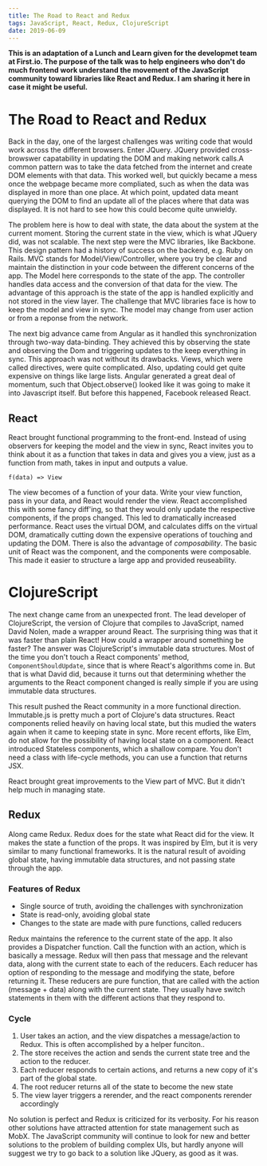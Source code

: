 ```yaml
---
title: The Road to React and Redux
tags: JavaScript, React, Redux, ClojureScript
date: 2019-06-09
---
```


**This is an adaptation of a Lunch and Learn given for the developmet team at First.io. The purpose of the talk was to help engineers who don't do much frontend work understand the movement of the JavaScript community toward libraries like React and Redux. I am sharing it here in case it might be useful.**

# The Road to React and Redux

Back in the day, one of the largest challenges was writing code that would work across the different browsers. Enter JQuery. JQuery provided cross-browswer capatability in updating the DOM and making network calls.A common pattern was to take the data fetched from the internet and create DOM elements with that data. This worked well, but quickly became a mess once the webpage became more compliated, such as when the data was displayed in more than one place. At which point, updated data meant querying the DOM to find an update all of the places where that data was displayed. It is not hard to see how this could become quite unwieldy.

The problem here is how to deal with state, the data about the system at the current moment. Storing the current state in the view, which is what JQuery did, was not scalable. The next step were the MVC libraries, like Backbone. This design pattern had a history of success on the backend, e.g. Ruby on Rails. MVC stands for Model/View/Controller, where you try be clear and maintain the distinction in your code between the different concerns of the app. The Model here corresponds to the state of the app. The controller handles data access and the conversion of that data for the view. The advantage of this approach is the state of the app is handled explicitly and not stored in the view layer. The challenge that MVC libraries face is how to keep the model and view in sync. The model may change from user action or from a reponse from the network.

The next big advance came from Angular as it handled this synchronization through two-way data-binding. They achieved this by observing the state and observing the Dom and triggering updates to the keep everything in sync. This approach was not without its drawbacks. Views, which were called directives, were quite complicated. Also, updating could get quite expensive on things like large lists. Angular generated a great deal of momentum, such that Object.observe() looked like it was going to make it into Javascript itself. But before this happened, Facebook released React.

## React

React brought functional programming to the front-end. Instead of using observers for keeping the model and the view in sync, React invites you to think about it as a function that takes in data and gives you a view, just as a function from math, takes in input and outputs a value.

`f(data) => View`

The view becomes of a function of your data. Write your view function, pass in your data, and React would render the view. React accomplished this with some fancy diff'ing, so that they would only update the respective components, if the props changed. This led to dramatically increased performance. React uses the virtual DOM, and calculates diffs on the virtual DOM, dramatically cutting down the expensive operations of touching and updating the DOM. There is also the advantage of _composability_. The basic unit of React was the component, and the components were composable. This made it easier to structure a large app and provided reuseability.

# ClojureScript

The next change came from an unexpected front. The lead developer of ClojureScript, the version of Clojure that compiles to JavaScript, named David Nolen, made a wrapper around React. The surprising thing was that it was faster than plain React! How could a wrapper around something be faster? The answer was ClojureScript's immutable data structures. Most of the time you don't touch a React components' method, `ComponentShouldUpdate`, since that is where React's algorithms come in. But that is what David did, because it turns out that determining whether the arguments to the React component changed is really simple if you are using immutable data structures.

This result pushed the React community in a more functional direction. Immutable.js is pretty much a port of Clojure's data structures. React components relied heavily on having local state, but this mudied the waters again when it came to keeping state in sync. More recent efforts, like Elm, do not allow for the possibility of having local state on a component. React introduced Stateless components, which a shallow compare. You don't need a class with life-cycle methods, you can use a function that returns JSX.

React brought great improvements to the View part of MVC. But it didn't help much in managing state.

## Redux

Along came Redux. Redux does for the state what React did for the view. It makes the state a function of the props. It was inspired by Elm, but it is very similar to many functional frameworks. It is the natural result of avoiding global state, having immutable data structures, and not passing state through the app.

### Features of Redux

- Single source of truth, avoiding the challenges with synchronization
- State is read-only, avoiding global state
- Changes to the state are made with pure functions, called reducers

Redux maintains the reference to the current state of the app. It also provides a Dispatcher function. Call the function with an action, which is basically a message. Redux will then pass that message and the relevant data, along with the current state to each of the reducers. Each reducer has option of responding to the message and modifying the state, before returning it. These reducers are pure function, that are called with the action (message + data) along with the current state. They usually have switch statements in them with the different actions that they respond to.

### Cycle

1. User takes an action, and the view dispatches a message/action to Redux. This is often accomplished by a helper funciton..
2. The store receives the action and sends the current state tree and the action to the reducer.
3. Each reducer responds to certain actions, and returns a new copy of it's part of the global state.
4. The root reducer returns all of the state to become the new state
5. The view layer triggers a rerender, and the react components rerender accordingly

No solution is perfect and Redux is criticized for its verbosity. For his reason other solutions have attracted attention for state management such as MobX. The JavaScript community will continue to look for new and better solutions to the problem of building complex UIs, but hardly anyone will suggest we try to go back to a solution like JQuery, as good as it was.
